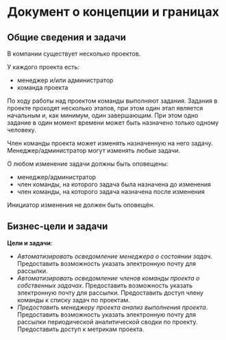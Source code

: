 # Документ о концепции и границах
## Общие сведения и задачи
В компании существует несколько проектов.

У каждого проекта есть:
+ менеджер и/или администратор
+ команда проекта

По ходу работы над проектом команды выполняют задания. Задания в проекте проходят несколько этапов,
при этом один этап является начальным и, как минимум, один завершающим.
При этом одно задание в один момент времени может быть назначено только одному человеку.

Член команды проекта может изменять назначенную на него задачу.
Менеджер/администратор могут изменять любые задачи.

О любом изменение задачи должны быть оповещены:
+ менеджер/администратор
+ член команды, на которого задача была назначена до изменения
+ член команды, на которого задача назначена после изменения

Инициатор изменения не должен быть оповещён.

## Бизнес-цели и задачи
**Цели и задачи**:
+ *Автоматизировать осведомление менеджера о состоянии задач*.
Предоставить возможность указать электронную почту для рассылки.
+ *Автоматизировать осведомление членов команды проекта о собственных задачах*.
Предоставить возможность указать электронную почту для рассылки.
Предоставить доступ члену команды к списку задач по проектам.
+ *Предоставить менеджеру проекта анализ выполнения проекта*.
Предоставить возможность указать электронную почту для рассылки периодической аналитической сводки по проекту.
Предоставить доступ к метрикам проекта.
